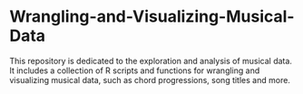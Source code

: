# Wrangling-and-Visualizing-Musical-Data
This repository is dedicated to the exploration and analysis of musical data. It includes a collection of R scripts and functions for wrangling and visualizing musical data, such as chord progressions, song titles and more.
